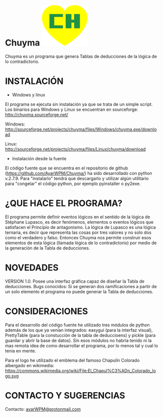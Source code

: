 # Chuyma ![Chuyma](logo.png?raw=true)

Chuyma es un programa que genera Tablas de deducciones de la lógica de lo contradictorio.

INSTALACIÓN
===========
- Windows y linux

El programa se ejecuta sin instalación ya que se trata de un simple script. Los binarios para Windows y Linux se encuentran en sourceforge: http://chuyma.sourceforge.net/

Windows: http://sourceforge.net/projects/chuyma/files/Windows/chuyma.exe/download

Linux: http://sourceforge.net/projects/chuyma/files/Linux/chuyma/download

- Instalación desde la fuente

El código fuente que se encuentra en el repositorio de github (https://github.com/AyarWPM/Chuyma/) ha sido desarrollado con python v.2.7.9. Para "instalarlo" tendrá que descargarlo y utilizar algún utilitario para "congelar" el código python, por ejemplo pyinstaller o py2exe.

¿QUE HACE EL PROGRAMA?
=====================
El programa permite definir eventos lógicos en el sentido de la lógica de Stéphane Lupasco, es decir fenómenos, elementos o eventos lógicos que satisfacen el Principio de antagonismo. La lógica de Lupasco es una lógica ternaria, es decir que representa las cosas por tres valores y no solo dos como el verdadero y falso. Entonces Chuyma nos permite construir esos elementos de esta lógica (llamada lógica de lo contradictorio) por medio de la generación de la Tabla de deducciones.

NOVEDADES
=========
VERSION 1.0.
Posee una interfaz gráfica capaz de diseñar la Tabla de deducciones.
Bugs conocidos: Si se generan dos ramificaciones a partir de un solo elemento el programa no puede generar la Tabla de deducciones.

CONSIDERACIONES
===============
Para el desarrollo del código fuente he utilizado tres módulos de python además de los que ya venían integrados: easygui (para la interfaz visual), PrettyTable (para la constucción de la tabla de deduccioens) y pickle (para guardar y abrir la base de datos). Sin esos módulos no habría tenido ni la mas remota idea de como desarrollar el programa, por lo menos tal y cual lo tenía en mente.

Para el logo he utilizado el emblema del famoso Chapulín Colorado albergado en wikimedia: https://commons.wikimedia.org/wiki/File:El_Chapul%C3%ADn_Colorado_logo.svg

CONTACTO Y SUGERENCIAS
======================
Contacto: ayarWPM@protonmail.com


